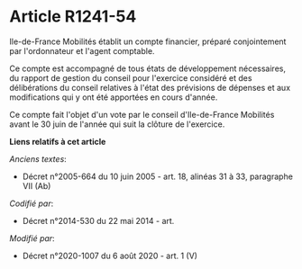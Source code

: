# Article R1241-54

Ile-de-France Mobilités établit un compte financier, préparé conjointement par l'ordonnateur et l'agent comptable.

Ce compte est accompagné de tous états de développement nécessaires, du rapport de gestion du conseil pour l'exercice
considéré et des délibérations du conseil relatives à l'état des prévisions de dépenses et aux modifications qui y ont été
apportées en cours d'année.

Ce compte fait l'objet d'un vote par le conseil d'Ile-de-France Mobilités avant le 30 juin de l'année qui suit la clôture de
l'exercice.

**Liens relatifs à cet article**

_Anciens textes_:

  - Décret n°2005-664 du 10 juin 2005 - art. 18, alinéas 31 à 33, paragraphe VII (Ab)

_Codifié par_:

  - Décret n°2014-530 du 22 mai 2014 - art.

_Modifié par_:

  - Décret n°2020-1007 du 6 août 2020 - art. 1 (V)
